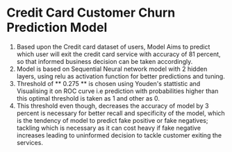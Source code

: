 # **Credit Card Customer Churn Prediction Model**

1.  Based upon the Credit card dataset of users, Model Aims to predict which user will exit the credit card service with accuracy of 81 percent, so that informed business decision can be taken accordingly.
2. Model is based on Sequential Neural network model with 2 hidden layers, using relu as activation function for better predictions and tuning.
3. Threshold of ** 0.275 ** is chosen using Youden's stattistic and Visualising it on ROC curve i.e prediction with probabilities higher than this optimal threshold is taken as 1 and other as 0.
4. This threshold even though, decreases the accuracy of model by 3 percent is necessary for better recall and specificity of the model, which is the tendency of model to predict fake positive or fake negatives; tackling which is necessary as it can cost heavy if fake negative increases leading to uninformed decision to tackle customer exiting the services.
   
